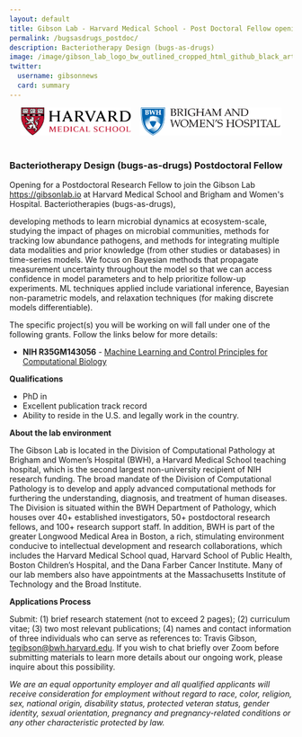 ```yaml
---
layout: default
title: Gibson Lab - Harvard Medical School - Post Doctoral Fellow opening
permalink: /bugsasdrugs_postdoc/
description: Bacteriotherapy Design (bugs-as-drugs)
image: /image/gibson_lab_logo_bw_outlined_cropped_html_github_black_artboard_1200_628-01.png
twitter:
  username: gibsonnews
  card: summary
---
```



<div style="align:center;text-align:center">

<img  src="/image/hmslogo.svg" alt="HMS Logo" height=50pt> &nbsp;&nbsp;
<img  src="/image/bwh-logo.svg" alt="BWH Logo" height=50pt> <br><br>

</div>

### Bacteriotherapy Design (bugs-as-drugs) Postdoctoral Fellow

Opening for a Postdoctoral Research Fellow to join the Gibson Lab <https://gibsonlab.io> at Harvard Medical School and Brigham and Women's Hospital. Bacteriotherapies (bugs-as-drugs),



developing methods to learn microbial dynamics at ecosystem-scale, studying the impact of phages on microbial communities, methods for tracking low abundance pathogens, and methods for integrating multiple data modalities and prior knowledge (from other studies or databases) in time-series models. We focus on Bayesian methods that propagate measurement uncertainty throughout the model so that we can access confidence in model parameters and to help prioritize follow-up experiments. ML techniques applied include variational inference, Bayesian non-parametric models, and relaxation techniques (for making discrete models differentiable).

The specific project(s) you will be working on will fall under one of the following grants. Follow the links below for more details:

- **NIH R35GM143056** - [Machine Learning and Control Principles for Computational Biology](/r35/)

**Qualifications**
- PhD in 
- Excellent publication track record
- Ability to reside in the U.S. and legally work in the country.


**About the lab environment**

The Gibson Lab is located in the Division of Computational Pathology at Brigham and Women’s Hospital (BWH), a Harvard Medical School teaching hospital, which is the second largest non-university recipient of NIH research funding. The broad mandate of the Division of Computational Pathology is to develop and apply advanced computational methods for furthering the understanding, diagnosis, and treatment of human diseases. The Division is situated within the BWH Department of Pathology, which houses over 40+ established investigators, 50+ postdoctoral research fellows, and 100+ research support staff. In addition, BWH is part of the greater Longwood Medical Area in Boston, a rich, stimulating environment conducive to intellectual development and research collaborations, which includes the Harvard Medical School quad, Harvard School of Public Health, Boston Children’s Hospital, and the Dana Farber Cancer Institute. Many of our lab members also have appointments at the Massachusetts Institute of Technology and the Broad Institute.

**Applications Process**

Submit: (1) brief research statement (not to exceed 2 pages); (2) curriculum vitae; (3) two most relevant publications; (4) names and contact information of three individuals who can serve as references to: Travis Gibson, tegibson@bwh.harvard.edu. If you wish to chat briefly over Zoom before submitting materials to learn more details about our ongoing work, please inquire about this possibility.

*We are an equal opportunity employer and all qualified applicants will receive consideration for employment without regard to race, color, religion, sex, national origin, disability status, protected veteran status, gender identity, sexual orientation, pregnancy and pregnancy-related conditions or any other characteristic protected by law.*
